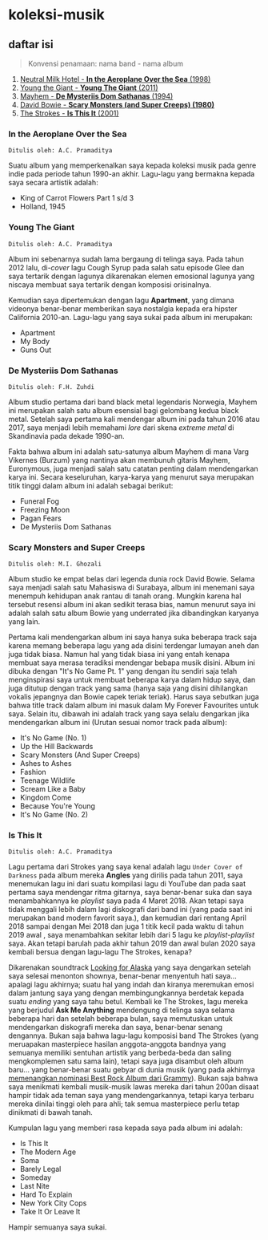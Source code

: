 # koleksi-musik

## daftar isi

> Konvensi penamaan: nama band - nama album

1. [Neutral Milk Hotel - **In the Aeroplane Over the Sea** (1998)](#In-the-Aeroplane-Over-the-Sea)
2. [Young the Giant - **Young The Giant** (2011)](#Young-The-Giant)
3. [Mayhem - **De Mysteriis Dom Sathanas** (1994)](#De-Mysteriis-Dom-Sathanas)
4. [David Bowie - **Scary Monsters (and Super Creeps) (1980)**](#Scary-Monsters-and-Super-Creeps)
5. [The Strokes - **Is This It** (2001)](#Is-This-It)

### In the Aeroplane Over the Sea

```
Ditulis oleh: A.C. Pramaditya
```

Suatu album yang memperkenalkan saya kepada koleksi musik pada genre indie pada periode tahun 1990-an akhir. Lagu-lagu yang bermakna kepada saya secara artistik adalah:

- King of Carrot Flowers Part 1 s/d 3
- Holland, 1945

### Young The Giant

```
Ditulis oleh: A.C. Pramaditya
```

Album ini sebenarnya sudah lama bergaung di telinga saya. Pada tahun 2012 lalu, di-_cover_ lagu Cough Syrup pada salah satu episode Glee dan saya tertarik dengan lagunya dikarenakan elemen emosional lagunya yang niscaya membuat saya tertarik dengan komposisi orisinalnya.

Kemudian saya dipertemukan dengan lagu **Apartment**, yang dimana videonya benar-benar memberikan saya nostalgia kepada era hipster California 2010-an. Lagu-lagu yang saya sukai pada album ini merupakan:

- Apartment
- My Body
- Guns Out

### De Mysteriis Dom Sathanas

```
Ditulis oleh: F.H. Zuhdi
```

Album studio pertama dari band black metal legendaris Norwegia, Mayhem ini merupakan salah satu album esensial bagi gelombang kedua black metal. Setelah saya pertama kali mendengar album ini pada tahun 2016 atau 2017, saya menjadi lebih memahami *lore* dari skena *extreme metal* di Skandinavia pada dekade 1990-an. 

Fakta bahwa album ini adalah satu-satunya album Mayhem di mana Varg Vikernes (Burzum) yang nantinya akan membunuh gitaris Mayhem, Euronymous, juga menjadi salah satu catatan penting dalam mendengarkan karya ini. Secara keseluruhan, karya-karya yang menurut saya merupakan titik tinggi dalam album ini adalah sebagai berikut:
- Funeral Fog
- Freezing Moon
- Pagan Fears
- De Mysteriis Dom Sathanas

### Scary Monsters and Super Creeps

```
Ditulis oleh: M.I. Ghozali
```

Album studio ke empat belas dari legenda dunia rock David Bowie. Selama saya menjadi salah satu Mahasiswa di Surabaya, album ini menemani saya menempuh kehidupan anak rantau di tanah orang. Mungkin karena hal tersebut resensi album ini akan sedikit terasa bias, namun menurut saya ini adalah salah satu album Bowie yang underrated jika dibandingkan karyanya yang lain. 

Pertama kali mendengarkan album ini saya hanya suka beberapa track saja karena memang beberapa lagu yang ada disini terdengar lumayan aneh dan juga tidak biasa. Namun hal yang tidak biasa ini yang entah kenapa membuat saya merasa teradiksi mendengar bebapa musik disini. Album ini dibuka dengan "It's No Game Pt. 1" yang dengan itu sendiri saja telah menginspirasi saya untuk membuat beberapa karya dalam hidup saya, dan juga ditutup dengan track yang sama (hanya saja yang disini dihilangkan vokalis jepangnya dan Bowie capek teriak teriak). Harus saya sebutkan juga bahwa title track dalam album ini masuk dalam My Forever Favourites untuk saya. Selain itu, dibawah ini adalah track yang saya selalu dengarkan jika mendengarkan album ini (Urutan sesuai nomor track pada album):
- It's No Game (No. 1)
- Up the Hill Backwards
- Scary Monsters (And Super Creeps)
- Ashes to Ashes
- Fashion
- Teenage Wildlife
- Scream Like a Baby
- Kingdom Come
- Because You're Young
- It's No Game (No. 2)

### Is This It

```
Ditulis oleh: A.C. Pramaditya
```

Lagu pertama dari Strokes yang saya kenal adalah lagu `Under Cover of Darkness` pada album mereka **Angles** yang dirilis pada tahun 2011, saya menemukan lagu ini dari suatu kompilasi lagu di YouTube dan pada saat pertama saya mendengar ritma gitarnya, saya benar-benar suka dan saya menambahkannya ke *playlist* saya pada 4 Maret 2018. Akan tetapi saya tidak menggali lebih dalam lagi diskografi dari band ini (yang pada saat ini merupakan band modern favorit saya.), dan kemudian dari rentang April 2018 sampai dengan Mei 2018 dan juga 1 titik kecil pada waktu di tahun 2019 awal , saya menambahkan sekitar lebih dari 5 lagu ke *playlist*-*playlist* saya. Akan tetapi barulah pada akhir tahun 2019 dan awal bulan 2020 saya kembali bersua dengan lagu-lagu The Strokes, kenapa?

Dikarenakan soundtrack [Looking for Alaska](https://www.billboard.com/articles/news/television/8532590/looking-for-alaska-soundtrack-track-list) yang saya dengarkan setelah saya selesai menonton shownya, benar-benar menyentuh hati saya... apalagi lagu akhirnya; suatu hal yang indah dan kiranya meremukan emosi dalam jantung saya yang dengan membingungkannya berdetak kepada suatu *ending* yang saya tahu betul. Kembali ke The Strokes, lagu mereka yang berjudul **Ask Me Anything** mendengung di telinga saya selama beberapa hari dan setelah beberapa bulan, saya memutuskan untuk mendengarkan diskografi mereka dan saya, benar-benar senang dengannya. Bukan saja bahwa lagu-lagu komposisi band The Strokes (yang meruapakan masterpiece hasilan anggota-anggota bandnya yang semuanya memiliki sentuhan artistik yang berbeda-beda dan saling mengkomplemen satu sama lain), tetapi saya juga disambut oleh album baru... yang benar-benar suatu gebyar di dunia musik (yang pada akhirnya [memenangkan nominasi Best Rock Album dari Grammy](https://www.grammy.com/grammys/news/strokes-win-best-rock-album-new-abnormal-2021-grammy-awards-show)). Bukan saja bahwa saya menikmati kembali musik-musik lawas mereka dari tahun 200an disaat hampir tidak ada teman saya yang mendengarkannya, tetapi karya terbaru mereka dinilai tinggi oleh para ahli; tak semua masterpiece perlu tetap dinikmati di bawah tanah.

Kumpulan lagu yang memberi rasa kepada saya pada album ini adalah:

- Is This It
- The Modern Age
- Soma
- Barely Legal
- Someday
- Last Nite
- Hard To Explain
- New York City Cops
- Take It Or Leave It

Hampir semuanya saya sukai.
